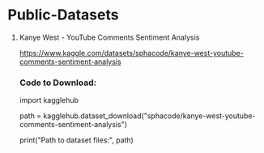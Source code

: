 # Public-Datasets

1. Kanye West - YouTube Comments Sentiment Analysis

   https://www.kaggle.com/datasets/sphacode/kanye-west-youtube-comments-sentiment-analysis

   ### Code to Download:
    
   import kagglehub
    
   path = kagglehub.dataset_download("sphacode/kanye-west-youtube-comments-sentiment-analysis")
    
   print("Path to dataset files:", path)
